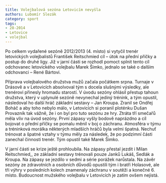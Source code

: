```yaml
---
title: Volejbalová sezóna Letovicím nevyšla
authors: Lubomír Slezák
category: sport
tags: 
- 28-2014
- Letovice
- volejbal
---
```

Po celkem vydařené sezóně 2012/2013 (4. místo) si vytyčil trenér letovických volejbalistů František Reitschmied cíl – útok na přední příčky a postup do druhé ligy. Již v jarní části se rozhodl pomoct splnit tento cíl odchovanec letovického volejbalu Marek Šimko, jednalo se také o dalším odchovanci – René Bártovi.

Příprava volejbalového družstva mužů začala počátkem srpna. Turnaje v Drásově a v Letovicích absolvoval tým s docela slušnými výsledky, ale trenérovi přinesly hromadu starostí. V úvodu sezóny ohlásil přestup tahoun družstva, který v uplynulé sezóně nevynechal jediný trénink, a tým opustil, následoval ho další hráč základní sestavy – Jan Kroupa. Zranil se Ondřej Boháč a aby toho nebylo málo, v Letovicích si poranil ploténku Dušan Provazník tak vážně, že i on byl pro tuto sezónu ze hry.
Ztráta tří smečařů měla vliv na úvod sezóny. První zápasy vyšly bodově naprázdno a cíl bojovat o přední příčky se pomalu měnil v boj o záchranu. Atmosféra v týmu a tréninková morálka některých mladších hráčů byla velmi špatná. Nechuť trénovat a špatné vztahy v týmu měly za následek, že po podzimní části zanechal činnosti trenér. Tým opustil také Marek Šimko.

V jarní části se krize ještě prohloubila. Na zápasy přestal jezdit i Milan Reitschmied,, ze základní sestavy trénovali pouze Janků Lukáš, Sedlák a Kroupa. Na zápasy se jezdilo v sedmi a série porážek narůstala. Na závěr sezóny ze zdravotních a osobních důvodů opustili tým i bratři Holasové, ale tři výhry v posledních kolech znamenaly záchranu v soutěži a konečné 6. místo.
Budoucnost mužského volejbalu v Letovicích je zatím ovšem nejistá.

